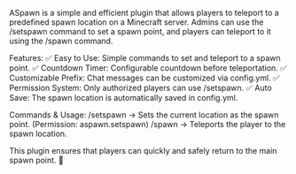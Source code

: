 ASpawn is a simple and efficient plugin that allows players to teleport to a predefined spawn location on a Minecraft server. Admins can use the /setspawn command to set a spawn point, and players can teleport to it using the /spawn command.

Features:
✅ Easy to Use: Simple commands to set and teleport to a spawn point.
✅ Countdown Timer: Configurable countdown before teleportation.
✅ Customizable Prefix: Chat messages can be customized via config.yml.
✅ Permission System: Only authorized players can use /setspawn.
✅ Auto Save: The spawn location is automatically saved in config.yml.

Commands & Usage:
/setspawn → Sets the current location as the spawn point. (Permission: aspawn.setspawn)
/spawn → Teleports the player to the spawn location.

This plugin ensures that players can quickly and safely return to the main spawn point. 🚀
